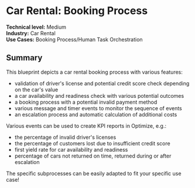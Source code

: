 # Car Rental: Booking Process

**Technical level:** Medium
<br>
**Industry:** Car Rental
<br>
**Use Cases:** Booking Process/Human Task Orchestration

## Summary

This blueprint depicts a car rental booking process with various features:

- validation of driver's license and potential credit score check depending on the car's value
- a car availability and readiness check with various potential outcomes
- a booking process with a potential invalid payment method
- various message and timer events to monitor the sequence of events
- an escalation process and automatic calculation of additional costs

Various events can be used to create KPI reports in Optimize, e.g.:

- the percentage of invalid driver's licenses
- the percentage of customers lost due to insufficient credit score
- first yield rate for car availability and readiness
- percentage of cars not returned on time, returned during or after escalation

The specific subprocesses can be easily adapted to fit your specific use case!
